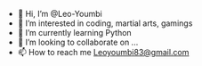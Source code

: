 - 👋 Hi, I’m @Leo-Youmbi
- 👀 I’m interested in coding, martial arts, gamings
- 🌱 I’m currently learning Python
- 💞️ I’m looking to collaborate on ...
- 📫 How to reach me Leoyoumbi83@gmail.com

<!---
Leo-Youmbi/Leo-Youmbi is a ✨ special ✨ repository because its `README.md` (this file) appears on your GitHub profile.
You can click the Preview link to take a look at your changes.
--->
